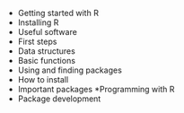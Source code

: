 
*	Getting started with R
 *	Installing R
 *	Useful software
 *	First steps
*	Data structures
*	Basic functions
*	Using and finding packages
 *	How to install
 *	Important packages
 *Programming with R
* Package development

